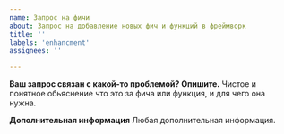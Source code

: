 ```yaml
---
name: Запрос на фичи
about: Запрос на добавление новых фич и функций в фреймворк
title: ''
labels: 'enhancment'
assignees: ''

---
```


**Ваш запрос связан с какой-то проблемой? Опишите.**
Чистое и понятное обьяснение что это за фича или функция, и для чего она нужна.

**Дополнительная информация**
Любая дополнительная информация.
